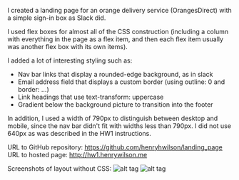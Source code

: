I created a landing page for an orange delivery service (OrangesDirect) with a simple sign-in box as Slack did. 

I used flex boxes for almost all of the CSS construction (including a column with everything in the page as a flex item, and then each flex item usually was another flex box with its own items).

I added a lot of interesting styling such as:
- Nav bar links that display a rounded-edge background, as in slack
- Email address field that displays a custom border (using outline: 0 and border: ...)
- Link headings that use text-transform: uppercase
- Gradient below the background picture to transition into the footer

In addition, I used a width of 790px to distinguish between desktop and mobile, since the nav bar didn't fit with widths less than 790px. I did not use 640px as was described in the HW1 instructions.

URL to GitHub repository: https://github.com/henryhwilson/landing_page
URL to hosted page: http://hw1.henrywilson.me

Screenshots of layout without CSS:
![alt tag]("screenshot_layout_1.png")
![alt tag]("screenshot_layout_2.png")
